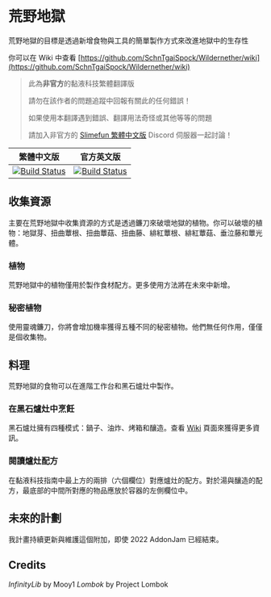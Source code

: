 # 荒野地獄

荒野地獄的目標是透過新增食物與工具的簡單製作方式來改進地獄中的生存性

你可以在 Wiki 中查看 [https://github.com/SchnTgaiSpock/Wildernether/wiki](https://github.com/SchnTgaiSpock/Wildernether/wiki)

> 此為**非官方**的黏液科技繁體翻譯版
>
> 請勿在該作者的問題追蹤中回報有關此的任何錯誤！
>
> 如果使用本翻譯遇到錯誤、翻譯用法奇怪或其他等等的問題
>
> 請加入非官方的 [Slimefun 繁體中文版][TraditionalChinese-DiscordLink] Discord 伺服器一起討論！

| 繁體中文版 | 官方英文版 |
| -------- | -------- |
| [![Build Status][TraditionalChinese-Badge]][TraditionalChinese-Link] | [![Build Status][Official-Badge]][Official-Link] |

[TraditionalChinese-Badge]: https://xmikux.github.io/builds/SlimeTraditionalTranslation/Wildernether/master/badge.svg
[TraditionalChinese-Link]: https://xmikux.github.io/builds/SlimeTraditionalTranslation/Wildernether/master/
[TraditionalChinese-DiscordLink]: https://discord.gg/GF4CwjFXT9
[Official-Badge]: https://thebusybiscuit.github.io/builds/SchnTgaiSpock/Wildernether/master/badge.svg
[Official-Link]: https://thebusybiscuit.github.io/builds/SchnTgaiSpock/Wildernether/master/

## 收集資源

主要在荒野地獄中收集資源的方式是透過鐮刀來破壞地獄的植物。你可以破壞的植物：地獄芽、扭曲蕈根、扭曲蕈菇、扭曲藤、緋紅蕈根、緋紅蕈菇、垂泣藤和蕈光體。

### 植物

荒野地獄中的植物僅用於製作食材配方。更多使用方法將在未來中新增。

### 秘密植物

使用靈魂鐮刀，你將會增加機率獲得五種不同的秘密植物。他們無任何作用，僅僅是個收集物。

## 料理

荒野地獄的食物可以在進階工作台和黑石爐灶中製作。

### 在黑石爐灶中烹飪

黑石爐灶擁有四種模式：鍋子、油炸、烤箱和釀造。查看 [Wiki](https://github.com/SchnTgaiSpock/Wildernether/wiki/Blackstone-Stove) 頁面來獲得更多資訊。

### 閱讀爐灶配方

在黏液科技指南中最上方的兩排（六個欄位）對應爐灶的配方。對於湯與釀造的配方，最底部的中間所對應的物品應放於容器的左側欄位中。

## 未來的計劃

我計畫持續更新與維護這個附加，即使 2022 AddonJam 已經結束。

## Credits

*InfinityLib* by Mooy1
*Lombok* by Project Lombok
